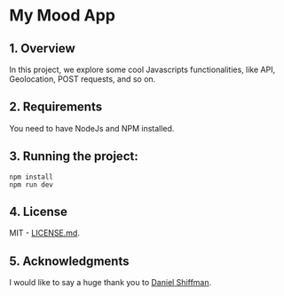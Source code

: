 # My Mood App

## 1. Overview
In this project, we explore some cool Javascripts functionalities, like API, Geolocation, POST requests, and so on.

## 2. Requirements

You need to have NodeJs and NPM installed.

## 3. Running the project:

```
npm install
npm run dev
```

## 4. License
MIT - [LICENSE.md](LICENSE.md).

## 5. Acknowledgments
I would like to say a huge thank you to [Daniel Shiffman](https://thecodingtrain.com).